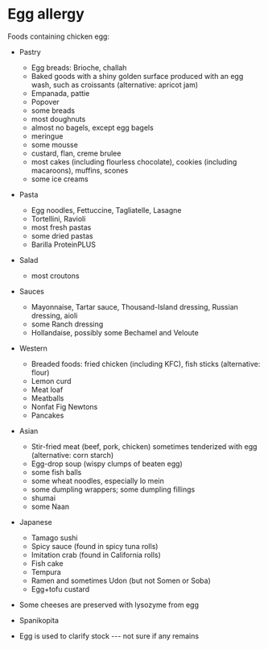 # Egg allergy

Foods containing chicken egg:

* Pastry
  * Egg breads: Brioche, challah
  * Baked goods with a shiny golden surface produced with an egg wash, such as croissants (alternative: apricot jam)
  * Empanada, pattie
  * Popover
  * some breads
  * most doughnuts
  * almost no bagels, except egg bagels
  * meringue
  * some mousse
  * custard, flan, creme brulee
  * most cakes (including flourless chocolate), cookies (including macaroons), muffins, scones
  * some ice creams

* Pasta
  * Egg noodles, Fettuccine, Tagliatelle, Lasagne
  * Tortellini, Ravioli
  * most fresh pastas
  * some dried pastas
  * Barilla ProteinPLUS

* Salad
  * most croutons

* Sauces
  * Mayonnaise, Tartar sauce, Thousand-Island dressing, Russian dressing, aioli
  * some Ranch dressing
  * Hollandaise, possibly some Bechamel and Veloute

* Western
  * Breaded foods: fried chicken (including KFC), fish sticks (alternative: flour)
  * Lemon curd
  * Meat loaf
  * Meatballs
  * Nonfat Fig Newtons
  * Pancakes

* Asian
  * Stir-fried meat (beef, pork, chicken) sometimes tenderized with egg (alternative: corn starch)
  * Egg-drop soup (wispy clumps of beaten egg)
  * some fish balls
  * some wheat noodles, especially lo mein
  * some dumpling wrappers; some dumpling fillings
  * shumai
  * some Naan

* Japanese
  * Tamago sushi
  * Spicy sauce (found in spicy tuna rolls)
  * Imitation crab (found in California rolls)
  * Fish cake
  * Tempura
  * Ramen and sometimes Udon (but not Somen or Soba)
  * Egg+tofu custard

* Some cheeses are preserved with lysozyme from egg
* Spanikopita
* Egg is used to clarify stock --- not sure if any remains

